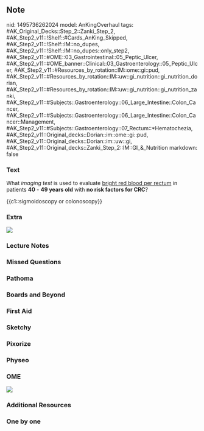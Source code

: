## Note
nid: 1495736262024
model: AnKingOverhaul
tags: #AK_Original_Decks::Step_2::Zanki_Step_2, #AK_Step2_v11::!Shelf::#Cards_AnKing_Skipped, #AK_Step2_v11::!Shelf::IM::no_dupes, #AK_Step2_v11::!Shelf::IM::no_dupes::only_step2, #AK_Step2_v11::#OME::03_Gastrointestinal::05_Peptic_Ulcer, #AK_Step2_v11::#OME_banner::Clinical::03_Gastroenterology::05_Peptic_Ulcer, #AK_Step2_v11::#Resources_by_rotation::IM::ome::gi::pud, #AK_Step2_v11::#Resources_by_rotation::IM::uw::gi_nutrition::gi_nutrition_dorian, #AK_Step2_v11::#Resources_by_rotation::IM::uw::gi_nutrition::gi_nutrition_zanki, #AK_Step2_v11::#Subjects::Gastroenterology::06_Large_Intestine::Colon_Cancer, #AK_Step2_v11::#Subjects::Gastroenterology::06_Large_Intestine::Colon_Cancer::Management, #AK_Step2_v11::#Subjects::Gastroenterology::07_Rectum::*Hematochezia, #AK_Step2_v11::Original_decks::Dorian::im::ome::gi::pud, #AK_Step2_v11::Original_decks::Dorian::im::uw::gi, #AK_Step2_v11::Original_decks::Zanki_Step_2::IM::GI_&_Nutrition
markdown: false

### Text
What <i>imaging test</i> is used to evaluate <u>bright red blood
per rectum</u> in patients <b>40</b> - <b>49 years old</b> with
<b>no risk factors for CRC</b>?
<div>
  {{c1::sigmoidoscopy or colonoscopy}}
</div>

### Extra
<img src="brbpr.png">

### Lecture Notes


### Missed Questions


### Pathoma


### Boards and Beyond


### First Aid


### Sketchy


### Pixorize


### Physeo


### OME
<div class="ome-widget">
  <a href=
  "https://onlinemeded.org/spa/gastroenterology/peptic-ulcer/acquire?ref=anki">
  <img src="_OME_AnkiFlashcards_Lesson_3.png"></a>
</div>

### Additional Resources


### One by one

